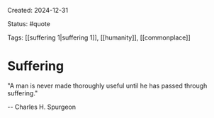 Created: 2024-12-31

Status: #quote 

Tags: [[suffering 1|suffering 1]], [[humanity]], [[commonplace]]

# Suffering

"A man is never made thoroughly useful until he
has passed through suffering."

-- Charles H. Spurgeon

